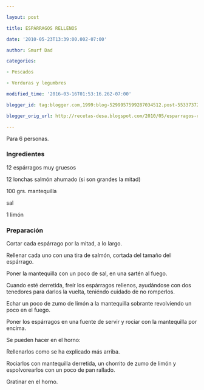 ```yaml
---

layout: post

title: ESPÁRRAGOS RELLENOS

date: '2010-05-23T13:39:00.002-07:00'

author: Smurf Dad

categories:

- Pescados

- Verduras y legumbres

modified_time: '2016-03-16T01:53:16.262-07:00'

blogger_id: tag:blogger.com,1999:blog-5299957599287034512.post-5533737293893187197

blogger_orig_url: http://recetas-desa.blogspot.com/2010/05/esparragos-rellenos.html

---
```


Para 6 personas.

<h3>Ingredientes</h3>

12 espárragos muy gruesos

12 lonchas salmón ahumado (si son grandes la mitad)

100 grs. mantequilla

sal

1 limón

<h3>Preparación</h3>

Cortar cada espárrago por la mitad, a lo largo.

Rellenar cada uno con una tira de salmón, cortada del tamaño del espárrago.

Poner la mantequilla con un poco de sal, en una sartén al fuego.

Cuando esté derretida, freír los espárragos rellenos, ayudándose con dos tenedores para darlos la vuelta, teniéndo cuidado de no romperlos.

Echar un poco de zumo de limón a la mantequilla sobrante revolviendo un poco en el fuego.

Poner los espárragos en una fuente de servir y rociar con la mantequilla por encima.

Se pueden hacer en el horno:

Rellenarlos como se ha explicado más arriba.

Rociarlos con mantequilla derretida, un chorrito de zumo de limón y espolvorearlos con un poco de pan rallado.

Gratinar en el horno.

